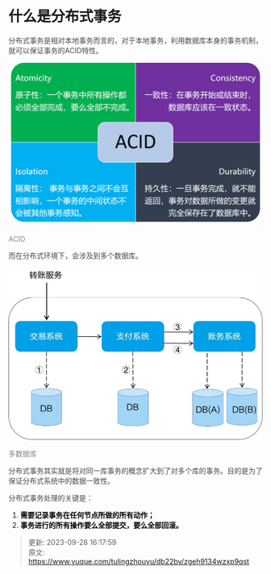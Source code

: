 # 什么是分布式事务

<font style="color:rgb(74, 74, 74);">分布式事务是相对本地事务而言的，对于本地事务，利用数据库本身的事务机制，就可以保证事务的ACID特性。</font>

![1695888893434-299916d8-40d8-48d4-a167-58e2342e0f2a.png](./img/gc0yJHY_kAI4dYDx/1695888893434-299916d8-40d8-48d4-a167-58e2342e0f2a-251949.png)

<font style="color:rgb(136, 136, 136);">ACID</font>

<font style="color:rgb(74, 74, 74);">而在分布式环境下，会涉及到多个数据库。</font>

![1695889076528-e0c496e5-a7c3-4122-b377-c4f730b15194.jpeg](./img/gc0yJHY_kAI4dYDx/1695889076528-e0c496e5-a7c3-4122-b377-c4f730b15194-657367.jpeg)

<font style="color:rgb(136, 136, 136);">多数据库</font>

<font style="color:rgb(74, 74, 74);">分布式事务其实就是将对同一库事务的概念扩大到了对多个库的事务。目的是为了保证分布式系统中的数据一致性。</font>

<font style="color:rgb(74, 74, 74);">分布式事务处理的关键是：</font>

1. **<font style="color:rgb(1, 1, 1);">需要记录事务在任何节点所做的所有动作；</font>**
2. **<font style="color:rgb(1, 1, 1);">事务进行的所有操作要么全部提交，要么全部回滚。</font>**



> 更新: 2023-09-28 16:17:59  
> 原文: <https://www.yuque.com/tulingzhouyu/db22bv/zgeh9134wzxp9qst>